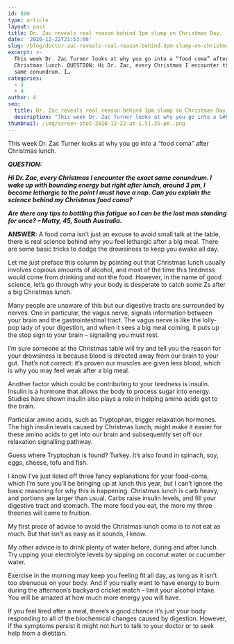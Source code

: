 ```yaml
---
id: 880
type: article
layout: post
title: Dr. Zac reveals real reason behind 3pm slump on Christmas Day.
date: '2020-12-22T21:53:06'
slug: /blog/doctor-zac-reveals-real-reason-behind-3pm-slump-on-christmas-day/
excerpt: >-
  This week Dr. Zac Turner looks at why you go into a “food coma” after
  Christmas lunch. QUESTION: Hi Dr. Zac, every Christmas I encounter the exact
  same conundrum. I…
categories:
  - 3
  - 4
author: 4
seo:
  title: Dr. Zac reveals real reason behind 3pm slump on Christmas Day. - Doctor Zac
  description: "This week Dr. Zac Turner looks at why you go into a &#8220;food coma&#8221; after Christmas lunch. QUESTION:\_ Hi Dr. Zac, every Christmas I encounter the exact same conundrum. I..."
thumbnail: /img/screen-shot-2020-12-22-at-1.51.35-pm..png
---
```

This week Dr. Zac Turner looks at why you go into a “food coma” after Christmas lunch.

_**QUESTION:**_ 

_**Hi Dr. Zac, every Christmas I encounter the exact same conundrum. I wake up with bounding energy but right after lunch, around 3 pm, I become lethargic to the point I must have a nap. Can you explain the science behind my Christmas food coma?**_

_**Are there any tips to battling this fatigue so I can be the last man standing for once? – Matty, 45, South Australia.**_

**ANSWER:** A food coma isn’t just an excuse to avoid small talk at the table, there is real science behind why you feel lethargic after a big meal. There are some basic tricks to dodge the drowsiness to keep you awake all day.

Let me just preface this column by pointing out that Christmas lunch usually involves copious amounts of alcohol, and most of the time this tiredness would come from drinking and not the food. However, in the name of good science, let’s go through why your body is desperate to catch some Zs after a big Christmas lunch.

Many people are unaware of this but our digestive tracts are surrounded by nerves. One in particular, the vagus nerve, signals information between your brain and the gastrointestinal tract. The vagus nerve is like the lolly-pop lady of your digestion, and when it sees a big meal coming, it puts up the stop sign to your brain – signalling you must rest.

I’m sure someone at the Christmas table will try and tell you the reason for your drowsiness is because blood is directed away from our brain to your gut. That’s not correct: it’s proven our muscles are given less blood, which is why you may feel weak after a big meal.

Another factor which could be contributing to your tiredness is insulin. Insulin is a hormone that allows the body to process sugar into energy. Studies have shown insulin also plays a role in helping amino acids get to the brain.

Particular amino acids, such as Tryptophan, trigger relaxation hormones. The high insulin levels caused by Christmas lunch, might make it easier for these amino acids to get into our brain and subsequently set off our relaxation signalling pathway.

Guess where Tryptophan is found? Turkey. It’s also found in spinach, soy, eggs, cheese, tofu and fish.

I know I’ve just listed off three fancy explanations for your food-coma, which I’m sure you’ll be bringing up at lunch this year, but I can’t ignore the basic reasoning for why this is happening. Christmas lunch is carb heavy, and portions are larger than usual. Carbs raise insulin levels, and fill your digestive tract and stomach. The more food you eat, the more my three theories will come to fruition.

My first piece of advice to avoid the Christmas lunch coma is to not eat as much. But that isn’t as easy as it sounds, I know.

My other advice is to drink plenty of water before, during and after lunch. Try upping your electrolyte levels by sipping on coconut water or cucumber water.

Exercise in the morning may keep you feeling fit all day, as long as it isn’t too strenuous on your body. And if you really want to have energy to burn during the afternoon’s backyard cricket match – limit your alcohol intake. You will be amazed at how much more energy you will have.

If you feel tired after a meal, there’s a good chance it’s just your body responding to all of the biochemical changes caused by digestion. However, if the symptoms persist it might not hurt to talk to your doctor or to seek help from a dietitian.